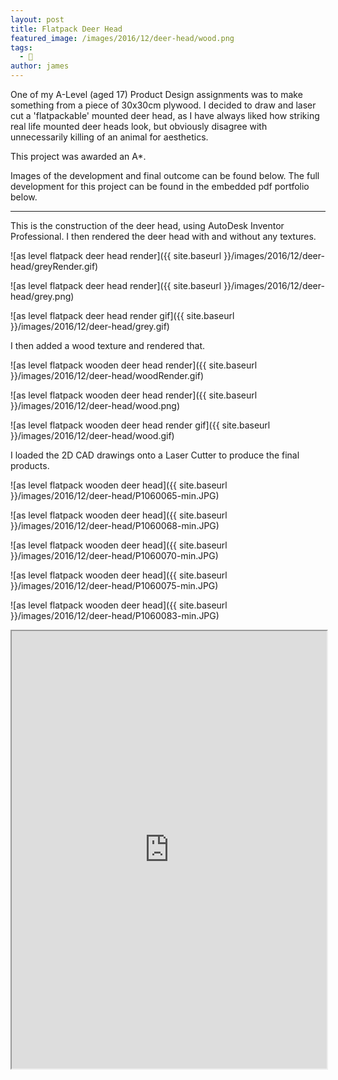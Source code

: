 ```yaml
---
layout: post
title: Flatpack Deer Head
featured_image: /images/2016/12/deer-head/wood.png
tags:
  - 🎨
author: james
---
```



One of my A-Level (aged 17) Product Design assignments was to make something from a piece of 30x30cm plywood. I decided to draw and laser cut a 'flatpackable' mounted deer head, as I have always liked how striking real life mounted deer heads look, but obviously disagree with unnecessarily killing of an animal for aesthetics.

This project was awarded an A*.

Images of the development and final outcome can be found below. The full development for this project can be found in the embedded pdf portfolio below.

---

This is the construction of the deer head, using AutoDesk Inventor Professional. I then rendered the deer head with and without any textures.

![as level flatpack deer head render]({{ site.baseurl }}/images/2016/12/deer-head/greyRender.gif)

![as level flatpack deer head render]({{ site.baseurl }}/images/2016/12/deer-head/grey.png)

![as level flatpack deer head render gif]({{ site.baseurl }}/images/2016/12/deer-head/grey.gif)

I then added a wood texture and rendered that.

![as level flatpack wooden deer head render]({{ site.baseurl }}/images/2016/12/deer-head/woodRender.gif)

![as level flatpack wooden deer head render]({{ site.baseurl }}/images/2016/12/deer-head/wood.png)

![as level flatpack wooden deer head render gif]({{ site.baseurl }}/images/2016/12/deer-head/wood.gif)

I loaded the 2D CAD drawings onto a Laser Cutter to produce the final products.

![as level flatpack wooden deer head]({{ site.baseurl }}/images/2016/12/deer-head/P1060065-min.JPG)

![as level flatpack wooden deer head]({{ site.baseurl }}/images/2016/12/deer-head/P1060068-min.JPG)

![as level flatpack wooden deer head]({{ site.baseurl }}/images/2016/12/deer-head/P1060070-min.JPG)

![as level flatpack wooden deer head]({{ site.baseurl }}/images/2016/12/deer-head/P1060075-min.JPG)

![as level flatpack wooden deer head]({{ site.baseurl }}/images/2016/12/deer-head/P1060083-min.JPG)

<iframe src="https://drive.google.com/file/d/1BdkvIQwyml7a2TQhs-5q5gDiLBrx-lfj/preview" width="100%" height="700"></iframe>

